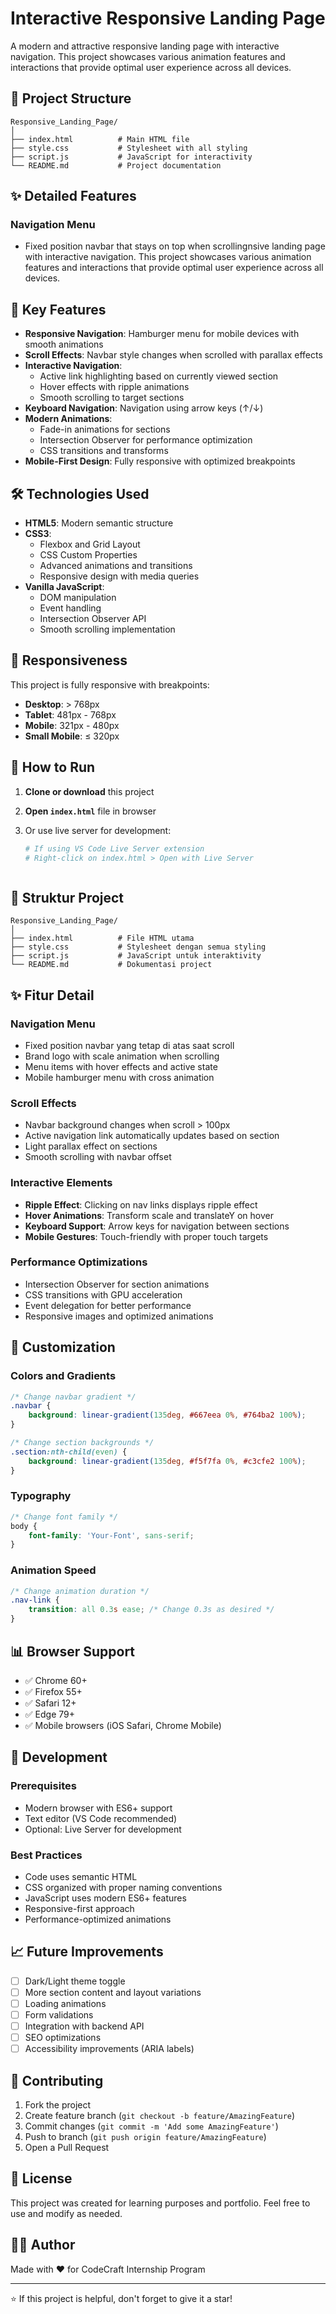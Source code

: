 # Interactive Responsive Landing Page

A modern and attractive responsive landing page with interactive navigation. This project showcases various animation features and interactions that provide optimal user experience across all devices.

## 📁 Project Structure

```text
Responsive_Landing_Page/
│
├── index.html          # Main HTML file
├── style.css           # Stylesheet with all styling
├── script.js           # JavaScript for interactivity
└── README.md           # Project documentation
```

## ✨ Detailed Features

### Navigation Menu

- Fixed position navbar that stays on top when scrollingnsive landing page with interactive navigation. This project showcases various animation features and interactions that provide optimal user experience across all devices.

## 🌟 Key Features

- **Responsive Navigation**: Hamburger menu for mobile devices with smooth animations
- **Scroll Effects**: Navbar style changes when scrolled with parallax effects
- **Interactive Navigation**:
  - Active link highlighting based on currently viewed section
  - Hover effects with ripple animations
  - Smooth scrolling to target sections
- **Keyboard Navigation**: Navigation using arrow keys (↑/↓)
- **Modern Animations**:
  - Fade-in animations for sections
  - Intersection Observer for performance optimization
  - CSS transitions and transforms
- **Mobile-First Design**: Fully responsive with optimized breakpoints

## 🛠️ Technologies Used

- **HTML5**: Modern semantic structure
- **CSS3**:
  - Flexbox and Grid Layout
  - CSS Custom Properties
  - Advanced animations and transitions
  - Responsive design with media queries
- **Vanilla JavaScript**:
  - DOM manipulation
  - Event handling
  - Intersection Observer API
  - Smooth scrolling implementation

## 📱 Responsiveness

This project is fully responsive with breakpoints:

- **Desktop**: > 768px
- **Tablet**: 481px - 768px  
- **Mobile**: 321px - 480px
- **Small Mobile**: ≤ 320px

## 🚀 How to Run

1. **Clone or download** this project
2. **Open `index.html`** file in browser
3. Or use live server for development:

   ```bash
   # If using VS Code Live Server extension
   # Right-click on index.html > Open with Live Server
   ```
   ```

## 📁 Struktur Project

```
Responsive_Landing_Page/
│
├── index.html          # File HTML utama
├── style.css           # Stylesheet dengan semua styling
├── script.js           # JavaScript untuk interaktivity
└── README.md           # Dokumentasi project
```

## ✨ Fitur Detail

### Navigation Menu

- Fixed position navbar yang tetap di atas saat scroll
- Brand logo with scale animation when scrolling
- Menu items with hover effects and active state
- Mobile hamburger menu with cross animation

### Scroll Effects

- Navbar background changes when scroll > 100px
- Active navigation link automatically updates based on section
- Light parallax effect on sections
- Smooth scrolling with navbar offset

### Interactive Elements

- **Ripple Effect**: Clicking on nav links displays ripple effect
- **Hover Animations**: Transform scale and translateY on hover
- **Keyboard Support**: Arrow keys for navigation between sections
- **Mobile Gestures**: Touch-friendly with proper touch targets

### Performance Optimizations

- Intersection Observer for section animations
- CSS transitions with GPU acceleration
- Event delegation for better performance
- Responsive images and optimized animations

## 🎨 Customization

### Colors and Gradients

```css
/* Change navbar gradient */
.navbar {
    background: linear-gradient(135deg, #667eea 0%, #764ba2 100%);
}

/* Change section backgrounds */
.section:nth-child(even) {
    background: linear-gradient(135deg, #f5f7fa 0%, #c3cfe2 100%);
}
```

### Typography

```css
/* Change font family */
body {
    font-family: 'Your-Font', sans-serif;
}
```

### Animation Speed

```css
/* Change animation duration */
.nav-link {
    transition: all 0.3s ease; /* Change 0.3s as desired */
}
```

## 📊 Browser Support

- ✅ Chrome 60+
- ✅ Firefox 55+
- ✅ Safari 12+
- ✅ Edge 79+
- ✅ Mobile browsers (iOS Safari, Chrome Mobile)

## 🔧 Development

### Prerequisites

- Modern browser with ES6+ support
- Text editor (VS Code recommended)
- Optional: Live Server for development

### Best Practices

- Code uses semantic HTML
- CSS organized with proper naming conventions
- JavaScript uses modern ES6+ features
- Responsive-first approach
- Performance-optimized animations

## 📈 Future Improvements

- [ ] Dark/Light theme toggle
- [ ] More section content and layout variations
- [ ] Loading animations
- [ ] Form validations
- [ ] Integration with backend API
- [ ] SEO optimizations
- [ ] Accessibility improvements (ARIA labels)

## 🤝 Contributing

1. Fork the project
2. Create feature branch (`git checkout -b feature/AmazingFeature`)
3. Commit changes (`git commit -m 'Add some AmazingFeature'`)
4. Push to branch (`git push origin feature/AmazingFeature`)
5. Open a Pull Request

## 📝 License

This project was created for learning purposes and portfolio. Feel free to use and modify as needed.

## 👨‍💻 Author

Made with ❤️ for CodeCraft Internship Program

---

⭐ If this project is helpful, don't forget to give it a star!
